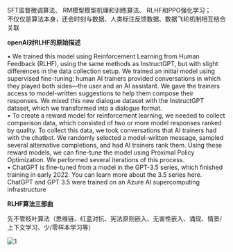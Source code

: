 SFT监督微调算法、 RM模型模型机理和训练算法、 RLHF和PPO强化学习；  
不仅仅是算法本身，还会时刻与数据、人类标注反馈数据、数据飞轮机制相互结合关联

**openAI对RLHF的原始描述**  

• We trained this model using Reinforcement Learning from Human Feedback (RLHF), using the same methods
as InstructGPT, but with slight differences in the data collection setup. We trained an initial model using supervised
fine-tuning: human AI trainers provided conversations in which they played both sides—the user and an AI
assistant. We gave the trainers access to model-written suggestions to help them compose their responses. We
mixed this new dialogue dataset with the InstructGPT dataset, which we transformed into a dialogue format.  
• To create a reward model for reinforcement learning, we needed to collect comparison data, which consisted of two
or more model responses ranked by quality. To collect this data, we took conversations that AI trainers had with the
chatbot. We randomly selected a model-written message, sampled several alternative completions, and had AI
trainers rank them. Using these reward models, we can fine-tune the model using Proximal Policy Optimization.
We performed several iterations of this process.  
• ChatGPT is fine-tuned from a model in the GPT-3.5 series, which finished training in early 2022. You can learn
more about the 3.5 series here. ChatGPT and GPT 3.5 were trained on an Azure AI supercomputing infrastructure  

**RLHF算法三部曲**

先不管枝叶算法（思维链、红蓝对抗、宪法原则嵌入、无害性嵌入、涌现、情景/上下文学习、少/零样本学习等）

<Training language models to follow instructions with human feedback>![1](https://user-images.githubusercontent.com/22077027/234273781-a5db6940-3316-4f2b-9d05-29a513df6525.JPG)
